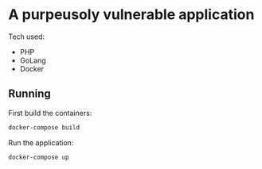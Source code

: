 # A purpeusoly vulnerable application

Tech used:
- PHP
- GoLang
- Docker

## Running

First build the containers:
```bash
docker-compose build
```

Run the application:
```bash
docker-compose up
```